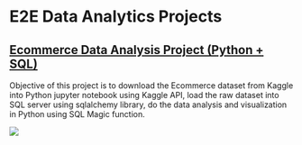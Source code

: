 # E2E Data Analytics Projects
## [Ecommerce Data Analysis Project (Python + SQL)](https://github.com/vermaparul85/E2E-Data-Analytics-Projects/tree/main/Ecommerce-Data-Analysis)
Objective of this project is to download the Ecommerce dataset from Kaggle into Python jupyter notebook using Kaggle API, load the raw dataset into SQL server using sqlalchemy library, do the data analysis and visualization in Python using SQL Magic function.

![](https://github.com/vermaparul85/Portfolio/blob/main/Images/Ecommerce-image.png)
